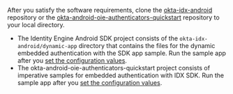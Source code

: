 After you satisfy the software requirements, clone the [okta-idx-android](https://github.com/okta/okta-idx-android)
repository or the [okta-android-oie-authenticators-quickstart](https://github.com/okta-samples/okta-android-oie-authenticators-quickstart) repository to your local directory.

- The Identity Engine Android SDK project consists of the `okta-idx-android/dynamic-app` directory that contains the files for the dynamic embedded authentication with the SDK app sample. Run the sample app after you [set the configuration values](#set-the-configuration-values).
- The okta-android-oie-authenticators-quickstart project consists of imperative samples for embedded authentication with IDX SDK. Run the sample app after you [set the configuration values](#set-the-configuration-values).
